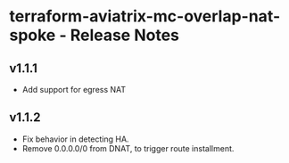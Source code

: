 # terraform-aviatrix-mc-overlap-nat-spoke - Release Notes

## v1.1.1
- Add support for egress NAT

## v1.1.2
- Fix behavior in detecting HA.
- Remove 0.0.0.0/0 from DNAT, to trigger route installment.